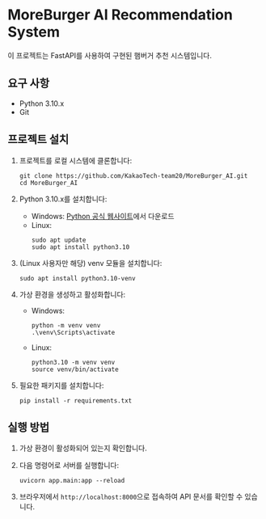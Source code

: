 # MoreBurger AI Recommendation System

이 프로젝트는 FastAPI를 사용하여 구현된 햄버거 추천 시스템입니다.

## 요구 사항

- Python 3.10.x
- Git

## 프로젝트 설치

1. 프로젝트를 로컬 시스템에 클론합니다:
   ```
   git clone https://github.com/KakaoTech-team20/MoreBurger_AI.git
   cd MoreBurger_AI
   ```

2. Python 3.10.x를 설치합니다:
   - Windows: [Python 공식 웹사이트](https://www.python.org/downloads/)에서 다운로드
   - Linux:
     ```
     sudo apt update
     sudo apt install python3.10
     ```
3. (Linux 사용자만 해당) venv 모듈을 설치합니다:
   ```
   sudo apt install python3.10-venv
   ```
5. 가상 환경을 생성하고 활성화합니다:
   - Windows:
     ```
     python -m venv venv
     .\venv\Scripts\activate
     ```
   - Linux:
     ```
     python3.10 -m venv venv
     source venv/bin/activate
     ```

6. 필요한 패키지를 설치합니다:
   ```
   pip install -r requirements.txt
   ```

## 실행 방법

1. 가상 환경이 활성화되어 있는지 확인합니다.

2. 다음 명령어로 서버를 실행합니다:
   ```
   uvicorn app.main:app --reload
   ```

3. 브라우저에서 `http://localhost:8000`으로 접속하여 API 문서를 확인할 수 있습니다.
